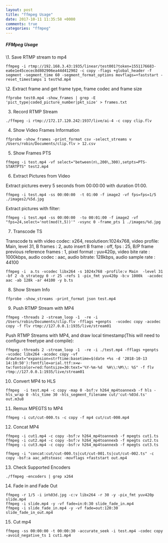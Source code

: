 ```yaml
---
layout: post
title: "ffmpeg Usage"
date: 2017-10-11 11:35:58 +0000
comments: true
categories: "ffmpeg"
---
```


##### FFMpeg Usage



\1. Save RTMP stream to mp4

```
ffmpeg -i rtmp://192.168.3.43:1935/linear/test001?token=1551176683-ea6e1e45cecec8d802906ea44d412902 -c copy -flags +global_header -f segment -segment_time 60 -segment_format_options movflags=+faststart -reset_timestamps 1 test%d.mp4
```


\2. Extract frame and get frame type, frame codec and frame size

```
ffprobe test0.mp4 -show_frames | grep -E 'pict_type|coded_picture_number|pkt_size' > frames.txt
```

3. Record RTMP Stream

```
./ffmpeg -i rtmp://172.17.120.242:1937/live/ai-4 -c copy clip.flv
```

4. Show Video Frames Information

```
ffprobe -show_frames -print_format csv -select_streams v /Users/robin/Documents/clip.flv > 12.csv
```

5. Show Frames PTS

```
ffmpeg -i test.mp4 -vf select="between(n\,200\,300),setpts=PTS-STARTPTS" test2.mp4
```

6. Extract Pictures from Video

Extract pictures every 5 seconds from 00:00:00 with duration 01:00. 

```
ffmpeg -i test.mp4 -ss 00:00:00  -t 01:00 -f image2 -vf fps=fps=1/5 ./images2/%5d.jpg
```

Extract pictures with filter:
```
ffmpeg -i test.mp4 -ss 00:00:00  -to 00:01:00 -f image2 -vf "fps=24,select='not(mod(t,5))'" -vsync 0 -frame_pts 1 ./images/%d.jpg
````

7. Transcode TS

Transcode ts with video codec: x264, resolutieon:1024x768, video profile: Main, level 31, B frames : 2,  auto insert B frame : off, fps : 25, B/P 
frame previous reference frames : 1, pixel format : yuv420p, video bite rate : 1000kbps, audio codec : aac, audio bitrate: 128kbps, audio sample rate : 44100

```
ffmpeg -i  a.ts -vcodec libx264 -s 1024x768 -profile:v Main  -level 31 -bf 2 -b_strategy 0 -r 25 -refs 1 -pix_fmt yuv420p -b:v 1000k  -acodec aac -ab 128k -ar 44100 -y b.ts
```

8. Show Stream Info

```
ffprobe -show_streams -print_format json test.mp4
```

9. Push RTMP Stream with MP4

```
ffmpeg -threads 2 -stream_loop -1  -re -i /Users/robin/Documents/clip.flv -fflags +genpts  -vcodec copy -acodec copy -f flv rtmp://127.0.0.1:1935/live/stream01
```

Push RTMP Streams with MP4, and draw local timestamp(This will need to configure freetype and compile):
```
ffmpeg -threads 2 -stream_loop -1  -re -i ./test.mp4 -fflags +genpts  -vcodec libx264 -acodec copy -vf drawtext="expansion=strftime:basetime=$(date +%s -d '2018-10-13 14:10:50'):fontfile=arial.ttf:x=w-tw:fontcolor=red:fontsize=30:text='%Y-%m-%d  %H\\:%M\\: %S" -f flv rtmp://127.0.0.1:1935/live/stream01
```

10. Convert MP4 to HLS

```
ffmpeg  -i test.mp4 -c copy -map 0 -bsf:v h264_mp4toannexb -f hls -hls_wrap 0 -hls_time 30 -hls_segment_filename cut/'cut-%03d.ts' out.m3u8
```

11. Remux MPEGTS to MP4

```
ffmpeg -i cut/cut-000.ts -c copy -f mp4 cut/cut-000.mp4
```

12. Concat MP4

```
ffmpeg -i cut1.mp4 -c copy -bsf:v h264_mp4toannexb -f mpegts cut1.ts
ffmpeg -i cut2.mp4 -c copy -bsf:v h264_mp4toannexb -f mpegts cut2.ts
ffmpeg -i cut3.mp4 -c copy -bsf:v h264_mp4toannexb -f mpegts cut3.ts

ffmpeg -i "concat:cut/cut-000.ts|cut/cut-001.ts|cut/cut-002.ts" -c copy -bsf:a aac_adtstoasc -movflags +faststart out.mp4
```

13. Check Supported Encoders

```
./ffmpeg -encoders | grep x264
```

14. Fade in and Fade Out

```
ffmpeg -r 1/5 -i in%03d.jpg -c:v libx264 -r 30 -y -pix_fmt yuv420p slide.mp4 
ffmpeg -i slide.mp4 -y -vf fade=in:0:30 slide_fade_in.mp4
ffmpeg -i slide_fade_in.mp4 -y -vf fade=out:120:30 slide_fade_in_out.mp4
```

15. Cut mp4

```
ffmpeg -ss 00:00:00 -t 00:00:30 -accurate_seek -i test.mp4 -codec copy -avoid_negative_ts 1 cut1.mp4
```
